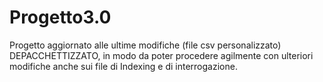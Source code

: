# Progetto3.0

Progetto aggiornato alle ultime modifiche (file csv personalizzato) DEPACCHETTIZZATO, in modo
da poter procedere agilmente con ulteriori modifiche anche sui file di Indexing e di interrogazione.
